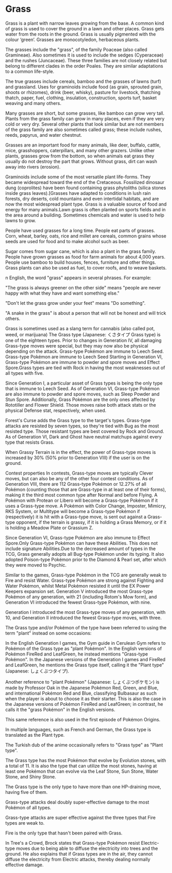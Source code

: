 # Grass

Grass is a plant with narrow leaves growing from the base. A common kind of grass is used to cover the ground in a lawn and other places. Grass gets water from the roots in the ground. Grass is usually pigmented with the colour ‘green’. Grasses are monocotyledon, herbaceous plants.



The grasses include the "grass", of the family Poaceae (also called Gramineae). Also sometimes it is used to include the sedges (Cyperaceae) and the rushes (Juncaceae). These three families are not closely related but belong to different clades in the order Poales. They are similar adaptations to a common life-style.



The true grasses include cereals, bamboo and the grasses of lawns (turf) and grassland. Uses for graminoids include food (as grain, sprouted grain, shoots or rhizomes), drink (beer, whisky), pasture for livestock, thatching thatch, paper, fuel, clothing, insulation, construction, sports turf, basket weaving and many others.



Many grasses are short, but some grasses, like bamboo can grow very tall. Plants from the grass family can grow in many places, even if they are very cold or very dry. Several other plants that look similar but are not members of the grass family are also sometimes called grass; these include rushes, reeds, papyrus, and water chestnut.



Grasses are an important food for many animals, like deer, buffalo, cattle, mice, grasshoppers, caterpillars, and many other grazers. Unlike other plants, grasses grow from the bottom, so when animals eat grass they usually do not destroy the part that grows. Without grass, dirt can wash away into rivers (erosion).

Graminoids include some of the most versatile plant life-forms. They became widespread toward the end of the Cretaceous. Fossilized dinosaur dung (coprolites) have been found containing grass phytoliths (silica stones inside grass leaves).[Grasses have adapted to conditions in lush rain forests, dry deserts, cold mountains and even intertidal habitats, and are now the most widespread plant type. Grass is a valuable source of food and energy for many animals.Lawn grass is often planted on sports fields and in the area around a building. Sometimes chemicals and water is used to help lawns to grow.



People have used grasses for a long time. People eat parts of grasses. Corn, wheat, barley, oats, rice and millet are cereals, common grains whose seeds are used for food and to make alcohol such as beer.



Sugar comes from sugar cane, which is also a plant in the grass family. People have grown grasses as food for farm animals for about 4,000 years. People use bamboo to build houses, fences, furniture and other things. Grass plants can also be used as fuel, to cover roofs, and to weave baskets. 

n English, the word "grass" appears in several phrases. For example:



"The grass is always greener on the other side" means "people are never happy with what they have and want something else."

"Don't let the grass grow under your feet" means "Do something".

"A snake in the grass" is about a person that will not be honest and will trick others.

Grass is sometimes used as a slang term for cannabis (also called pot, weed, or marijuana)
The Grass type (Japanese: くさタイプ Grass type) is one of the eighteen types. Prior to changes in Generation IV, all damaging Grass-type moves were special, but they may now also be physical depending on the attack. Grass-type Pokémon are immune to Leech Seed. Grass-type Pokémon are immune to Leech Seed 
Starting in Generation VI, Grass-type Pokémon are immune to powder and spore moves and Effect Spore.Grass types are tied with Rock in having the most weaknesses out of all types with five.



Since Generation I, a particular asset of Grass types is being the only type that is immune to Leech Seed. As of Generation VI, Grass-type Pokémon are also immune to powder and spore moves, such as Sleep Powder and Stun Spore. Additionally, Grass Pokémon are the only ones affected by Rototiller and Flower Shield. Those moves raise both attack stats or the physical Defense stat, respectively, when used.



Forest's Curse adds the Grass type to the target's types. Grass-type attacks are resisted by seven types, so they're tied with Bug as the most resisted type. Those resistant types are best covered by Rock and Ground. As of Generation VI, Dark and Ghost have neutral matchups against every type that resists Grass.



When Grassy Terrain is in the effect, the power of Grass-type moves is increased by 30% (50% prior to Generation VIII) if the user is on the ground.



Contest properties In contests, Grass-type moves are typically Clever moves, but can also be any of the other four contest conditions. As of Generation VIII, there are 112 Grass-type Pokémon or 12.27% of all Pokémon (counting those that are Grass-type in at least one of their forms), making it the third most common type after Normal and before Flying. A Pokémon with Protean or Libero will become a Grass-type Pokémon if it uses a Grass-type move. A Pokémon with Color Change, Imposter, Mimicry, RKS System, or Multitype will become a Grass-type Pokémon if (respectively) it is hit with a Grass-type move, is sent out against a Grass-type opponent, if the terrain is grassy, if it is holding a Grass Memory, or if it is holding a Meadow Plate or Grassium Z.



Since Generation VI, Grass-type Pokémon are also immune to Effect Spore.Only Grass-type Pokémon can have these Abilities. This does not include signature Abilities.Due to the decreased amount of types in the TCG, Grass generally adopts all Bug-type Pokémon under its typing. It also adopted Poison-type Pokémon prior to the Diamond & Pearl set, after which they were moved to Psychic.



Similar to the games, Grass-type Pokémon in the TCG are generally weak to Fire and resist Water. Grass-type Pokémon are strong against Fighting and Water Pokémon, whilst Metal Pokémon resisted it until the EX Power Keepers expansion set.
Generation V introduced the most Grass-type Pokémon of any generation, with 21 (including Rotom's Mow form), and Generation VI introduced the fewest Grass-type Pokémon, with nine.

Generation I introduced the most Grass-type moves of any generation, with 10, and Generation II introduced the fewest Grass-type moves, with three.

The Grass type and/or Pokémon of the type have been referred to using the term "plant" instead on some occasions:

In the English Generation I games, the Gym guide in Cerulean Gym refers to Pokémon of the Grass type as "plant Pokémon". In the English versions of Pokémon FireRed and LeafGreen, he instead mentions "Grass-type Pokémon". In the Japanese versions of the Generation I games and FireRed and LeafGreen, he mentions the Grass type itself, calling it the "Plant type" (Japanese: しょくぶつタイプ).

Another reference to "plant Pokémon" (Japanese: しょくぶつポケモン) is made by Professor Oak in the Japanese Pokémon Red, Green, and Blue, and international Pokémon Red and Blue, classifying Bulbasaur as such when the player is about to choose it as their starter. This is also the case in the Japanese versions of Pokémon FireRed and LeafGreen; in contrast, he calls it the "grass Pokémon" in the English versions.

This same reference is also used in the first episode of Pokémon Origins.

In multiple languages, such as French and German, the Grass type is translated as the Plant type.

The Turkish dub of the anime occasionally refers to "Grass type" as "Plant type".

The Grass type has the most Pokémon that evolve by Evolution stones, with a total of 11. It is also the type that can utilize the most stones, having at least one Pokémon that can evolve via the Leaf Stone, Sun Stone, Water Stone, and Shiny Stone.

The Grass type is the only type to have more than one HP-draining move, having five of them.

Grass-type attacks deal doubly super-effective damage to the most Pokémon of all types.

Grass-type attacks are super effective against the three types that Fire types are weak to.

Fire is the only type that hasn't been paired with Grass.

In Tree's a Crowd, Brock states that Grass-type Pokémon resist Electric-type moves due to being able to diffuse the electricity into trees and the ground. He also explains that if Grass types are in the air, they cannot diffuse the electricity from Electric attacks, thereby dealing normally effective damage.
